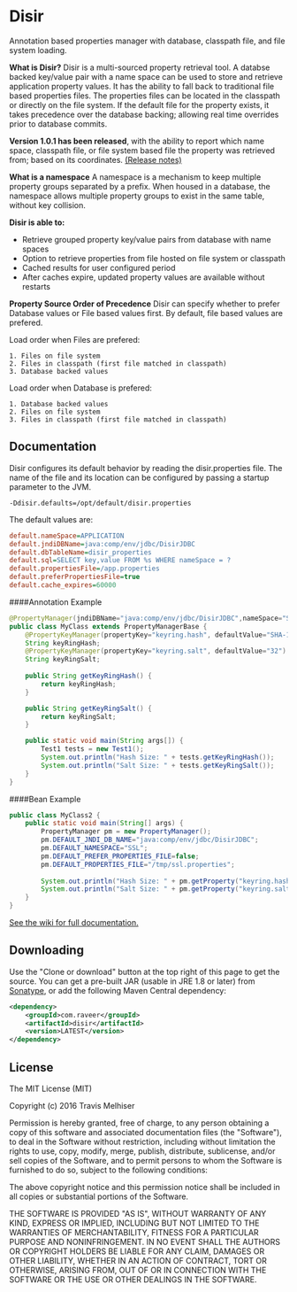 # Disir

Annotation based properties manager with database, classpath file, and file system loading.

**What is Disir?** Disir is a multi-sourced property retrieval tool.  A databse backed key/value pair with a name space can be used to store and retrieve application property values.  It has the ability to fall back to traditional file based properties files.  The properties files can be located in the classpath or directly on the file system.  If the default file for the property exists, it takes precedence over the database backing; allowing real time overrides prior to database commits.

**Version 1.0.1 has been released**, with the ability to report which name space, classpath file, or file system based file the property was retrieved from; based on its coordinates. [(Release notes)](https://github.com/tmelhiser/disir/releases/tag/disir-1.0.1)

**What is a namespace** A namespace is a mechanism to keep multiple property groups separated by a prefix.  When housed in a database, the namespace allows multiple property groups to exist in the same table, without key collision.

**Disir is able to:**

* Retrieve grouped property key/value pairs from database with name spaces
* Option to retrieve properties from file hosted on file system or classpath
* Cached results for user configured period
* After caches expire, updated property values are available without restarts

**Property Source Order of Precedence** Disir can specify whether to prefer Database values or File based values first.  By default, file based values are prefered.

Load order when Files are prefered:
```
1. Files on file system
2. Files in classpath (first file matched in classpath)
3. Database backed values
```
Load order when Database is prefered:
```
1. Database backed values
2. Files on file system
3. Files in classpath (first file matched in classpath)
```
## Documentation
Disir configures its default behavior by reading the disir.properties file.  The name of the file and its location can be configured by passing a startup parameter to the JVM.
```
-Ddisir.defaults=/opt/default/disir.properties
```
The default values are:
```ini
default.nameSpace=APPLICATION
default.jndiDBName=java:comp/env/jdbc/DisirJDBC
default.dbTableName=disir_properties
default.sql=SELECT key,value FROM %s WHERE nameSpace = ?
default.propertiesFile=/app.properties
default.preferPropertiesFile=true
default.cache_expires=60000
```

####Annotation Example
```java
@PropertyManager(jndiDBName="java:comp/env/jdbc/DisirJDBC",nameSpace="SSL",preferPropertiesFile="false",propertiesFile="/tmp/ssl.properties")
public class MyClass extends PropertyManagerBase {
	@PropertyKeyManager(propertyKey="keyring.hash", defaultValue="SHA-1")
	String keyRingHash;
	@PropertyKeyManager(propertyKey="keyring.salt", defaultValue="32")
	String keyRingSalt;
	
	public String getKeyRingHash() {
		return keyRingHash;
	}

	public String getKeyRingSalt() {
		return keyRingSalt;
	}

	public static void main(String args[]) {
		Test1 tests = new Test1();
		System.out.println("Hash Size: " + tests.getKeyRingHash());
		System.out.println("Salt Size: " + tests.getKeyRingSalt());
	}
}
```
####Bean Example
```java
public class MyClass2 {
	public static void main(String[] args) {
		PropertyManager pm = new PropertyManager();
		pm.DEFAULT_JNDI_DB_NAME="java:comp/env/jdbc/DisirJDBC";
		pm.DEFAULT_NAMESPACE="SSL";
		pm.DEFAULT_PREFER_PROPERTIES_FILE=false;
		pm.DEFAULT_PROPERTIES_FILE="/tmp/ssl.properties";
		
		System.out.println("Hash Size: " + pm.getProperty("keyring.hash", "SHA-1"));
		System.out.println("Salt Size: " + pm.getProperty("keyring.salt", "SHA-32"));
	}
}
```
[See the wiki for full documentation.](https://github.com/tmelhiser/disir/wiki)

## Downloading

Use the "Clone or download" button at the top right of this page to get the source. You can get a pre-built JAR (usable in JRE 1.8 or later) from [Sonatype](https://oss.sonatype.org/#nexus-search;quick~disir), or add the following Maven Central dependency:

```xml
<dependency>
    <groupId>com.raveer</groupId>
    <artifactId>disir</artifactId>
    <version>LATEST</version>
</dependency>
```

## License

The MIT License (MIT)

Copyright (c) 2016 Travis Melhiser
 
Permission is hereby granted, free of charge, to any person obtaining a copy of this software and associated documentation files (the "Software"), to deal in the Software without restriction, including without limitation the rights to use, copy, modify, merge, publish, distribute, sublicense, and/or sell copies of the Software, and to permit persons to whom the Software is furnished to do so, subject to the following conditions:
 
The above copyright notice and this permission notice shall be included in all copies or substantial portions of the Software.
 
THE SOFTWARE IS PROVIDED "AS IS", WITHOUT WARRANTY OF ANY KIND, EXPRESS OR IMPLIED, INCLUDING BUT NOT LIMITED TO THE WARRANTIES OF MERCHANTABILITY, FITNESS FOR A PARTICULAR PURPOSE AND NONINFRINGEMENT. IN NO EVENT SHALL THE AUTHORS OR COPYRIGHT HOLDERS BE LIABLE FOR ANY CLAIM, DAMAGES OR OTHER LIABILITY, WHETHER IN AN ACTION OF CONTRACT, TORT OR OTHERWISE, ARISING FROM, OUT OF OR IN CONNECTION WITH THE SOFTWARE OR THE USE OR OTHER DEALINGS IN THE SOFTWARE.
